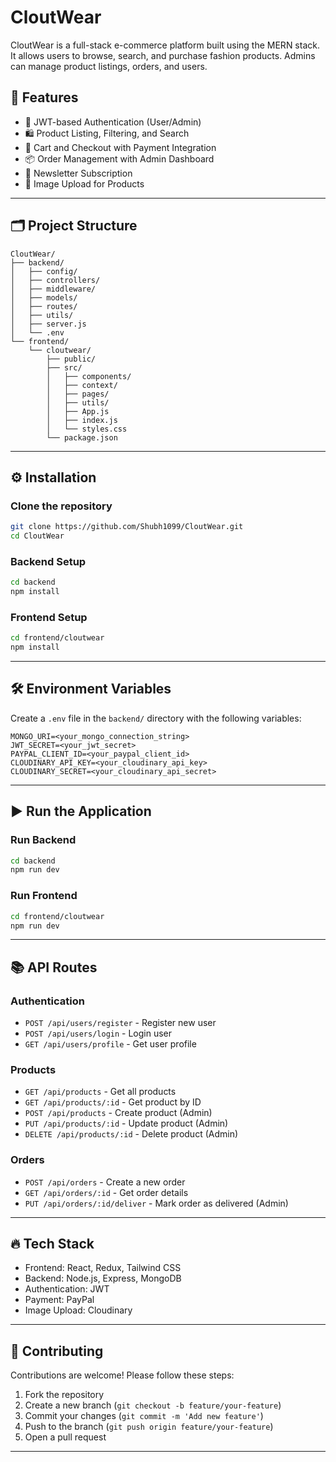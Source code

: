 
# CloutWear

CloutWear is a full-stack e-commerce platform built using the MERN stack. It allows users to browse, search, and purchase fashion products. Admins can manage product listings, orders, and users.

## 🚀 Features

- 🔐 JWT-based Authentication (User/Admin)
- 🛍️ Product Listing, Filtering, and Search
- 🛒 Cart and Checkout with Payment Integration
- 📦 Order Management with Admin Dashboard
- 📧 Newsletter Subscription
- 📸 Image Upload for Products

---

## 🗂️ Project Structure

```
CloutWear/
├── backend/
│   ├── config/
│   ├── controllers/
│   ├── middleware/
│   ├── models/
│   ├── routes/
│   ├── utils/
│   ├── server.js
│   └── .env
└── frontend/
    └── cloutwear/
        ├── public/
        ├── src/
        │   ├── components/
        │   ├── context/
        │   ├── pages/
        │   ├── utils/
        │   ├── App.js
        │   ├── index.js
        │   └── styles.css
        └── package.json
```

---

## ⚙️ Installation

### Clone the repository
```bash
git clone https://github.com/Shubh1099/CloutWear.git
cd CloutWear
```

### Backend Setup
```bash
cd backend
npm install
```

### Frontend Setup
```bash
cd frontend/cloutwear
npm install
```

---

## 🛠️ Environment Variables

Create a `.env` file in the `backend/` directory with the following variables:
```
MONGO_URI=<your_mongo_connection_string>
JWT_SECRET=<your_jwt_secret>
PAYPAL_CLIENT_ID=<your_paypal_client_id>
CLOUDINARY_API_KEY=<your_cloudinary_api_key>
CLOUDINARY_SECRET=<your_cloudinary_api_secret>
```

---

## ▶️ Run the Application

### Run Backend
```bash
cd backend
npm run dev
```

### Run Frontend
```bash
cd frontend/cloutwear
npm run dev
```

---

## 📚 API Routes

### Authentication
- `POST /api/users/register` - Register new user
- `POST /api/users/login` - Login user
- `GET /api/users/profile` - Get user profile

### Products
- `GET /api/products` - Get all products
- `GET /api/products/:id` - Get product by ID
- `POST /api/products` - Create product (Admin)
- `PUT /api/products/:id` - Update product (Admin)
- `DELETE /api/products/:id` - Delete product (Admin)

### Orders
- `POST /api/orders` - Create a new order
- `GET /api/orders/:id` - Get order details
- `PUT /api/orders/:id/deliver` - Mark order as delivered (Admin)

---

## 🔥 Tech Stack

- Frontend: React, Redux, Tailwind CSS
- Backend: Node.js, Express, MongoDB
- Authentication: JWT
- Payment: PayPal
- Image Upload: Cloudinary

---


## 🤝 Contributing

Contributions are welcome! Please follow these steps:

1. Fork the repository
2. Create a new branch (`git checkout -b feature/your-feature`)
3. Commit your changes (`git commit -m 'Add new feature'`)
4. Push to the branch (`git push origin feature/your-feature`)
5. Open a pull request

---
